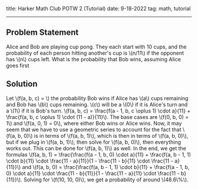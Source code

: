 title: Harker Math Club POTW 2 (Tutorial)
date: 9-18-2022
tag: math, tutorial

---

## Problem Statement

Alice and Bob are playing cup pong. They each start with 10 cups, and the probability of each person hitting another's cup is \\(n/11\\) if the opponent has \\(n\\) cups left. What is the probability that Bob wins, assuming Alice goes first

## Solution

Let \\(f(a, b, c) = \\) the probability Bob wins if Alice has \\(a\\) cups remaining and Bob has \\(b\\) cups remaining. \\(c\\) will be a \\(0\\) if it is Alice's turn and a \\(1\\) if it is Bob's turn. \\(f(a, b, c) = \frac{f(a - 1, b, c \oplus 1) \cdot a}{11} + \frac{f(a, b, c \oplus 1) \cdot (11 - a)}{11}\\). The base cases are \\(f(0, b, 0) = 1\\) and \\(f(a, 0, 1) = 0\\), where either Bob wins or Alice wins. Now, it may seem that we have to use a geometric series to account for the fact that \\(f(a, b, 0)\\) is in terms of \\(f(a, b, 1)\\), which is then in terms of \\(f(a, b, 0)\\), but if we plug in \\(f(a, b, 1)\\), then solve for \\(f(a, b, 0)\\), then everything works out. This can be done for \\(f(a, b, 1)\\) as well. In the end, we get the formulas \\(f(a, b, 1) = \frac{\frac{f(a - 1, b, 0) \cdot a}{11} + \frac{f(a, b - 1, 1) \cdot b}{11} \cdot \frac{11 - a}{11}}{1 - \frac{11 - b}{11} \cdot \frac{11 - a}{11}}\\) and \\(f(a, b, 0) = \frac{\frac{f(a, b - 1, 1) \cdot b}{11} + \frac{f(a - 1, b, 0) \cdot a}{11} \cdot \frac{11 - b}{11}}{1 - \frac{11 - a}{11} \cdot \frac{11 - b}{11}}\\). Solving for \\(f(10, 10, 0)\\), we get a probability of around \\(48.6\\%\\).